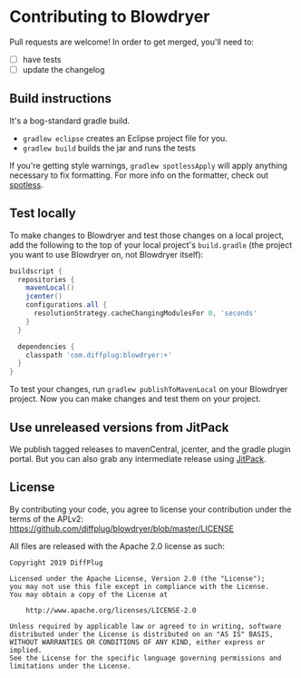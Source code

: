 # Contributing to Blowdryer

Pull requests are welcome!  In order to get merged, you'll need to:

- [ ] have tests
- [ ] update the changelog

## Build instructions

It's a bog-standard gradle build.

- `gradlew eclipse` creates an Eclipse project file for you.
- `gradlew build` builds the jar and runs the tests

If you're getting style warnings, `gradlew spotlessApply` will apply anything necessary to fix formatting. For more info on the formatter, check out [spotless](https://github.com/diffplug/spotless).

## Test locally

To make changes to Blowdryer and test those changes on a local project, add the following to the top of your local project's `build.gradle` (the project you want to use Blowdryer on, not Blowdryer itself):

```groovy
buildscript {
  repositories {
    mavenLocal()
    jcenter()
    configurations.all {
      resolutionStrategy.cacheChangingModulesFor 0, 'seconds'
    }
  }

  dependencies {
    classpath 'com.diffplug:blowdryer:+'
  }
}
```

To test your changes, run `gradlew publishToMavenLocal` on your Blowdryer project.  Now you can make changes and test them on your project.

## Use unreleased versions from JitPack

We publish tagged releases to mavenCentral, jcenter, and the gradle plugin portal.  But you can also grab any intermediate release using [JitPack](https://jitpack.io/#com.diffplug/blowdryer).

## License

By contributing your code, you agree to license your contribution under the terms of the APLv2: https://github.com/diffplug/blowdryer/blob/master/LICENSE

All files are released with the Apache 2.0 license as such:

```
Copyright 2019 DiffPlug

Licensed under the Apache License, Version 2.0 (the "License");
you may not use this file except in compliance with the License.
You may obtain a copy of the License at

    http://www.apache.org/licenses/LICENSE-2.0

Unless required by applicable law or agreed to in writing, software
distributed under the License is distributed on an "AS IS" BASIS,
WITHOUT WARRANTIES OR CONDITIONS OF ANY KIND, either express or implied.
See the License for the specific language governing permissions and
limitations under the License.
```
